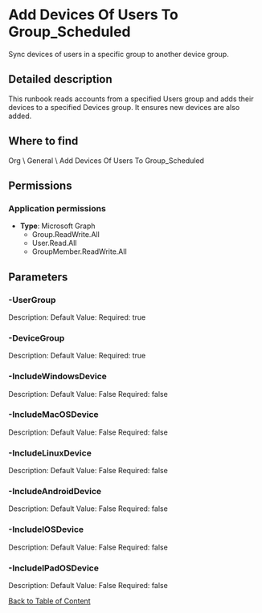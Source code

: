 # Add Devices Of Users To Group_Scheduled

Sync devices of users in a specific group to another device group.

## Detailed description
This runbook reads accounts from a specified Users group and adds their devices to a specified Devices group. It ensures new devices are also added.

## Where to find
Org \ General \ Add Devices Of Users To Group_Scheduled

## Permissions
### Application permissions
- **Type**: Microsoft Graph
  - Group.ReadWrite.All
  - User.Read.All
  - GroupMember.ReadWrite.All


## Parameters
### -UserGroup
Description: 
Default Value: 
Required: true

### -DeviceGroup
Description: 
Default Value: 
Required: true

### -IncludeWindowsDevice
Description: 
Default Value: False
Required: false

### -IncludeMacOSDevice
Description: 
Default Value: False
Required: false

### -IncludeLinuxDevice
Description: 
Default Value: False
Required: false

### -IncludeAndroidDevice
Description: 
Default Value: False
Required: false

### -IncludeIOSDevice
Description: 
Default Value: False
Required: false

### -IncludeIPadOSDevice
Description: 
Default Value: False
Required: false


[Back to Table of Content](../../../README.md)

